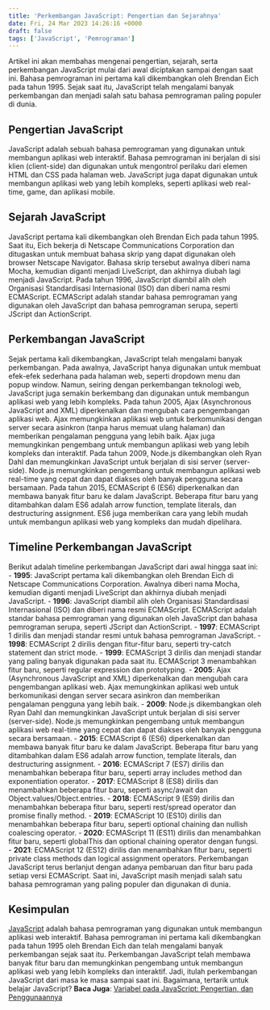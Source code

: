 ```yaml
---
title: 'Perkembangan JavaScript: Pengertian dan Sejarahnya'
date: Fri, 24 Mar 2023 14:26:16 +0000
draft: false
tags: ['JavaScript', 'Pemrograman']
---
```


Artikel ini akan membahas mengenai pengertian, sejarah, serta perkembangan JavaScript mulai dari awal diciptakan sampai dengan saat ini. Bahasa pemrograman ini pertama kali dikembangkan oleh Brendan Eich pada tahun 1995. Sejak saat itu, JavaScript telah mengalami banyak perkembangan dan menjadi salah satu bahasa pemrograman paling populer di dunia.

Pengertian JavaScript
---------------------

JavaScript adalah sebuah bahasa pemrograman yang digunakan untuk membangun aplikasi web interaktif. Bahasa pemrograman ini berjalan di sisi klien (client-side) dan digunakan untuk mengontrol perilaku dari elemen HTML dan CSS pada halaman web. JavaScript juga dapat digunakan untuk membangun aplikasi web yang lebih kompleks, seperti aplikasi web real-time, game, dan aplikasi mobile.

Sejarah JavaScript
------------------

JavaScript pertama kali dikembangkan oleh Brendan Eich pada tahun 1995. Saat itu, Eich bekerja di Netscape Communications Corporation dan ditugaskan untuk membuat bahasa skrip yang dapat digunakan oleh browser Netscape Navigator. Bahasa skrip tersebut awalnya diberi nama Mocha, kemudian diganti menjadi LiveScript, dan akhirnya diubah lagi menjadi JavaScript. Pada tahun 1996, JavaScript diambil alih oleh Organisasi Standardisasi Internasional (ISO) dan diberi nama resmi ECMAScript. ECMAScript adalah standar bahasa pemrograman yang digunakan oleh JavaScript dan bahasa pemrograman serupa, seperti JScript dan ActionScript.

Perkembangan JavaScript
-----------------------

Sejak pertama kali dikembangkan, JavaScript telah mengalami banyak perkembangan. Pada awalnya, JavaScript hanya digunakan untuk membuat efek-efek sederhana pada halaman web, seperti dropdown menu dan popup window. Namun, seiring dengan perkembangan teknologi web, JavaScript juga semakin berkembang dan digunakan untuk membangun aplikasi web yang lebih kompleks. Pada tahun 2005, Ajax (Asynchronous JavaScript and XML) diperkenalkan dan mengubah cara pengembangan aplikasi web. Ajax memungkinkan aplikasi web untuk berkomunikasi dengan server secara asinkron (tanpa harus memuat ulang halaman) dan memberikan pengalaman pengguna yang lebih baik. Ajax juga memungkinkan pengembang untuk membangun aplikasi web yang lebih kompleks dan interaktif. Pada tahun 2009, Node.js dikembangkan oleh Ryan Dahl dan memungkinkan JavaScript untuk berjalan di sisi server (server-side). Node.js memungkinkan pengembang untuk membangun aplikasi web real-time yang cepat dan dapat diakses oleh banyak pengguna secara bersamaan. Pada tahun 2015, ECMAScript 6 (ES6) diperkenalkan dan membawa banyak fitur baru ke dalam JavaScript. Beberapa fitur baru yang ditambahkan dalam ES6 adalah arrow function, template literals, dan destructuring assignment. ES6 juga memberikan cara yang lebih mudah untuk membangun aplikasi web yang kompleks dan mudah dipelihara.

Timeline Perkembangan JavaScript
--------------------------------

Berikut adalah timeline perkembangan JavaScript dari awal hingga saat ini: - **1995**: JavaScript pertama kali dikembangkan oleh Brendan Eich di Netscape Communications Corporation. Awalnya diberi nama Mocha, kemudian diganti menjadi LiveScript dan akhirnya diubah menjadi JavaScript. - **1996**: JavaScript diambil alih oleh Organisasi Standardisasi Internasional (ISO) dan diberi nama resmi ECMAScript. ECMAScript adalah standar bahasa pemrograman yang digunakan oleh JavaScript dan bahasa pemrograman serupa, seperti JScript dan ActionScript. - **1997**: ECMAScript 1 dirilis dan menjadi standar resmi untuk bahasa pemrograman JavaScript. - **1998**: ECMAScript 2 dirilis dengan fitur-fitur baru, seperti try-catch statement dan strict mode. - **1999**: ECMAScript 3 dirilis dan menjadi standar yang paling banyak digunakan pada saat itu. ECMAScript 3 menambahkan fitur baru, seperti regular expression dan prototyping. - **2005**: Ajax (Asynchronous JavaScript and XML) diperkenalkan dan mengubah cara pengembangan aplikasi web. Ajax memungkinkan aplikasi web untuk berkomunikasi dengan server secara asinkron dan memberikan pengalaman pengguna yang lebih baik. - **2009**: Node.js dikembangkan oleh Ryan Dahl dan memungkinkan JavaScript untuk berjalan di sisi server (server-side). Node.js memungkinkan pengembang untuk membangun aplikasi web real-time yang cepat dan dapat diakses oleh banyak pengguna secara bersamaan. - **2015**: ECMAScript 6 (ES6) diperkenalkan dan membawa banyak fitur baru ke dalam JavaScript. Beberapa fitur baru yang ditambahkan dalam ES6 adalah arrow function, template literals, dan destructuring assignment. - **2016**: ECMAScript 7 (ES7) dirilis dan menambahkan beberapa fitur baru, seperti array includes method dan exponentiation operator. - **2017**: ECMAScript 8 (ES8) dirilis dan menambahkan beberapa fitur baru, seperti async/await dan Object.values/Object.entries. - **2018**: ECMAScript 9 (ES9) dirilis dan menambahkan beberapa fitur baru, seperti rest/spread operator dan promise finally method. - **2019**: ECMAScript 10 (ES10) dirilis dan menambahkan beberapa fitur baru, seperti optional chaining dan nullish coalescing operator. - **2020**: ECMAScript 11 (ES11) dirilis dan menambahkan fitur baru, seperti globalThis dan optional chaining operator dengan fungsi. - **2021**: ECMAScript 12 (ES12) dirilis dan menambahkan fitur baru, seperti private class methods dan logical assignment operators. Perkembangan JavaScript terus berlanjut dengan adanya pembaruan dan fitur baru pada setiap versi ECMAScript. Saat ini, JavaScript masih menjadi salah satu bahasa pemrograman yang paling populer dan digunakan di dunia.

Kesimpulan
----------

[JavaScript](https://id.wikipedia.org/wiki/JavaScript) adalah bahasa pemrograman yang digunakan untuk membangun aplikasi web interaktif. Bahasa pemrograman ini pertama kali dikembangkan pada tahun 1995 oleh Brendan Eich dan telah mengalami banyak perkembangan sejak saat itu. Perkembangan JavaScript telah membawa banyak fitur baru dan memungkinkan pengembang untuk membangun aplikasi web yang lebih kompleks dan interaktif. Jadi, itulah perkembangan JavaScript dari masa ke masa sampai saat ini. Bagaimana, tertarik untuk belajar JavaScript? **Baca Juga**: [Variabel pada JavaScript: Pengertian, dan Penggunaannya](https://blog.ajiekusumadhany.com/variabel-pada-javascript)
